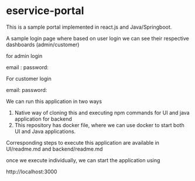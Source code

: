 # eservice-portal

This is a sample portal implemented in react.js and Java/Springboot.

A sample login page where based on user login we can see their respective dashboards (admin/customer)


for admin login

email : 
password: 

For customer login

email: 
password: 


We can run this application in two ways

1. Native way of cloning this and executing npm commands for UI and java application for backend
2. This repository has docker file, where we can use docker to start both UI and Java applications.

Corresponding steps to execute this application are available in UI/readme.md and backend/readme.md


once we execute individually, we can start the application using

http://localhost:3000
